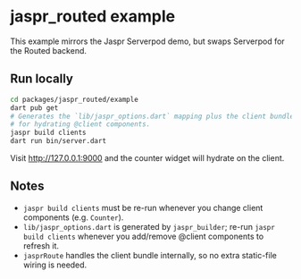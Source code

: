 # jaspr_routed example

This example mirrors the Jaspr Serverpod demo, but swaps Serverpod for the Routed backend.

## Run locally

```bash
cd packages/jaspr_routed/example
dart pub get
# Generates the `lib/jaspr_options.dart` mapping plus the client bundle used
# for hydrating @client components.
jaspr build clients
dart run bin/server.dart
```

Visit <http://127.0.0.1:9000> and the counter widget will hydrate on the client.

## Notes

- `jaspr build clients` must be re-run whenever you change client components (e.g. `Counter`).
- `lib/jaspr_options.dart` is generated by `jaspr_builder`; re-run `jaspr build clients` whenever you add/remove @client
  components to refresh it.
- `jasprRoute` handles the client bundle internally, so no extra static-file wiring is needed.
